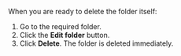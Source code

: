 <!-- markdownlint-disable-file MD041 -->
When you are ready to delete the folder itself:

1. Go to the required folder.
2. Click the **Edit folder** button.
3. Click **Delete**. The folder is deleted immediately.

